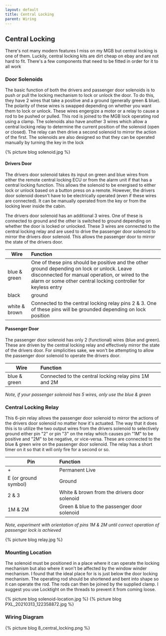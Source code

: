 ```yaml
---
layout: default
title: Central Locking
parent: Wiring
---
```

## Central Locking
There's not many modern features I miss on my MGB but central locking is one of them. Luckily, central locking kits are dirt cheap on ebay and are not hard to fit. There's a few components that need to be fitted in order for it to all work

### Door Solenoids
The basic function of both the drivers and passenger door solenoids is to push or pull the locking mechanism to lock or unlock the door. To do this, they have 2 wires that take a positive and a ground (generally green & blue). The polarity of these wires is swapped depending on whether you want them to lock or unlock. These wires engergize a motor or a relay to cause a rod to be pushed or pulled. This rod is joined to the MGB lock operating rod using a clamp. The solenoids also have another 3 wires which allow a central locking relay to determine the current position of the solenoid (open or closed). The relay can then drive a second solenoid to mirror the action of the first. The solenoids are also designed so that they can be operated manually by turning the key in the lock

{% picture blog  solenoid.jpg %}

#### Drivers Door
The drivers door solenoid takes its input on green and blue wires from either the remote central locking ECU or from the alarm unit if that has a central locking function. This allows the solenoid to be energised to either lock or unlock based on a button press on a remote. However, the drivers door solenoid doesn't have to be electrically operated (even if these wires are connected). It can be manually operated from the key or from the locking lever inside the cabin. 

The drivers door solenoid has an additional 3 wires. One of these is connected to ground and the other is switched to ground depending on whether the door is locked or unlocked. These 3 wires are connected to the central locking relay and are used to drive the passenger door solenoid to mirror the drivers door solenoid. This allows the passenger door to mirror the state of the drivers door.

| Wire | Function                    | 
| --- |:---------------------------|
|  blue & green  | One of these pins should be positive and the other ground depending on lock or unlock. Leave disconnected for manual operation, or wired to the alarm or some other central locking controller for keyless entry|
|  black  | ground|
|  white & brown  | Connected to the central locking relay pins 2 & 3. One of these pins will be grounded depending on lock position|

#### Passenger Door
The passenger door solenoid has only 2 (functional) wires (blue and green). These are driven by the central locking relay and effectively mirror the state of the drivers door. For simplicities sake, we won't be attempting to allow the passenger door solenoid to operate the drivers door.

| Wire | Function                    | 
| --- |:---------------------------|
|  blue & green  | Connected to the central locking relay pins 1M and 2M|

*Note, if your passenger solenoid has 5 wires, only use the blue & green*

### Central Locking Relay
This 6-pin relay allows the passenger door solenoid to mirror the actions of the drivers door solenoid no matter how it's actuated. The way that it does this is to utilize the two output wires from the drivers solenoid to selectively ground either pin "2" or pin "3" on the relay which causes pin "1M" to be positive and "2M" to be negative, or vice-versa. These are connected to the blue & green wire on the passenger door solenoid. The relay has a short timer on it so that it will only fire for a second or so.

| Pin | Function                    | 
| --- |:---------------------------|
|  +  | Permanent Live|
|  E (or ground symbol)  | Ground |
|  2 & 3  | White & brown from the drivers door solenoid |
|  1M & 2M  | Green & blue to the passenger door solenoid |

*Note, experiment with orientation of pins 1M & 2M until correct operation of passenger lock is achieved*

{% picture blog relay.jpg %}

### Mounting Location
The solenoid must be positioned in a place where it can operate the locking mechanism but also where it won't be affected by the window winder mechanism. I found that the ideal place for is is just below the door locking mechanism. The operating rod should be shortened and bent into shape so it can operate the rod. The rods can then be joined by the supplied clamp. I suggest you use Locktight on the threads to prevent it from coming loose.

{% picture blog solenoid-location.jpg %}
{% picture blog PXL_20210313_122358872.jpg %}

### Wiring Diagram

{% picture blog 8_central_locking.png %}

